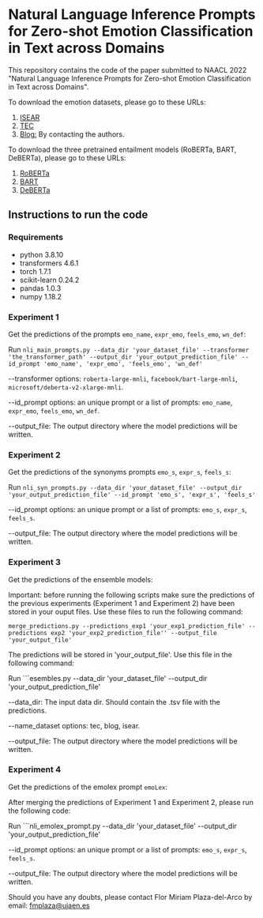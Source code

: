 # Natural Language Inference Prompts for Zero-shot Emotion Classification in Text across Domains

This repository contains the code of the paper submitted to NAACL 2022 "Natural Language Inference Prompts for Zero-shot Emotion Classification in Text across Domains".

To download the emotion datasets, please go to these URLs:

1. [ISEAR](https://www.unige.ch/cisa/research/materials-and-online-research/research-material/)
2. [TEC](http://saifmohammad.com/WebPages/SentimentEmotionLabeledData.html)
3. [Blog:](http://saimacs.github.io/pubs/2007-TSD-paper.pdf) By contacting the authors.

To download the three pretrained entailment models (RoBERTa, BART, DeBERTa), please go to these URLs:

1. [RoBERTa](https://huggingface.co/roberta-large-mnli)
2. [BART](https://huggingface.co/facebook/bart-large-mnli)
3. [DeBERTa](https://huggingface.co/microsoft/deberta-v2-xlarge-mnli)

## Instructions to run the code

### Requirements

* python 3.8.10
* transformers 4.6.1
* torch 1.7.1
* scikit-learn 0.24.2
* pandas 1.0.3
* numpy 1.18.2

### Experiment 1

Get the predictions of the prompts `emo_name`, `expr_emo`, `feels_emo`, `wn_def`:

Run ```nli_main_prompts.py --data_dir 'your_dataset_file' --transformer 'the_transformer_path' --output_dir 'your_output_prediction_file' --id_prompt 'emo_name', 'expr_emo', 'feels_emo', 'wn_def'```

--transformer options: `roberta-large-mnli`, `facebook/bart-large-mnli`, `microsoft/deberta-v2-xlarge-mnli`.

--id_prompt options: an unique prompt or a list of prompts: `emo_name`, `expr_emo`, `feels_emo`, `wn_def`.

--output_file: The output directory where the model predictions will be written.

### Experiment 2

Get the predictions of the synonyms prompts `emo_s`, `expr_s`, `feels_s`:

Run ```nli_syn_prompts.py --data_dir 'your_dataset_file' --output_dir 'your_output_prediction_file' --id_prompt 'emo_s', 'expr_s', 'feels_s'```

--id_prompt options: an unique prompt or a list of prompts: `emo_s`, `expr_s`, `feels_s`.

--output_file: The output directory where the model predictions will be written.

### Experiment 3

Get the predictions of the ensemble models:

Important: before running the following scripts make sure the predictions of the previous experiments (Experiment 1 and Experiment 2) have been stored in your ouput files. Use these files to run the following command:

```merge_predictions.py --predictions_exp1 'your_exp1_prediction_file' --predictions exp2 'your_exp2_prediction_file'' --output_file 'your_output_file'```

The predictions will be stored in 'your_output_file'. Use this file in the following command:

Run ```esembles.py --data_dir 'your_dataset_file' --output_dir 'your_output_prediction_file'

--data_dir: The input data dir. Should contain the .tsv file with the predictions.

--name_dataset options: tec, blog, isear.

--output_file: The output directory where the model predictions will be written.

### Experiment 4

Get the predictions of the emolex prompt `emoLex`:

After merging the predictions of Experiment 1 and Experiment 2, please run the following code:

Run ```nli_emolex_prompt.py --data_dir 'your_dataset_file' --output_dir 'your_output_prediction_file'

--id_prompt options: an unique prompt or a list of prompts: `emo_s`, `expr_s`, `feels_s`.

--output_file: The output directory where the model predictions will be written.

Should you have any doubts, please contact Flor Miriam Plaza-del-Arco by email: fmplaza@ujaen.es
